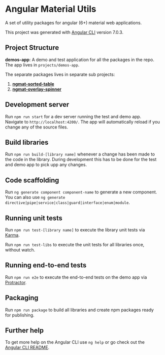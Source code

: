 # Angular Material Utils

A set of utility packages for angular (6+) material web applications.

This project was generated with [Angular CLI](https://github.com/angular/angular-cli) version 7.0.3.

## Project Structure

**demos-app**: A demo and test application for all the packages in the repo. The app lives in `projects/demos-app`.

The separate packages lives in separate sub projects:

1. [**ngmat-sorted-table**](./projects/ngmat-sorted-table)
1. [**ngmat-overlay-spinner**](./projects/ngmat-overlay-spinner)

## Development server

Run `npm run start` for a dev server running the test and demo app. Navigate to `http://localhost:4200/`. The app will automatically reload if you change any of the source files.

## Build libraries

Run `npm run build-[library name]` whenever a change has been made to the code in the library. During development this has to be done for the test and demo app to pick upp any changes.

## Code scaffolding

Run `ng generate component component-name` to generate a new component. You can also use `ng generate directive|pipe|service|class|guard|interface|enum|module`.

## Running unit tests

Run `npm run test-[library name]` to execute the library unit tests via [Karma](https://karma-runner.github.io).

Run `npm run test-libs` to execute the unit tests for all libraries once, without watch.

## Running end-to-end tests

Run `npm run e2e` to execute the end-to-end tests on the demo app via [Protractor](http://www.protractortest.org/).

## Packaging

Run `npm run package` to build all libraries and create npm packages ready for publishing.

## Further help

To get more help on the Angular CLI use `ng help` or go check out the [Angular CLI README](https://github.com/angular/angular-cli/blob/master/README.md).
